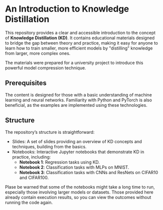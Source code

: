 # An Introduction to Knowledge Distillation

This repository provides a clear and accessible introduction to the concept of **Knowledge Distillation (KD)**. It contains educational materials designed to bridge the gap between theory and practice, making it easy for anyone to learn how to train smaller, more efficient models by "distilling" knowledge from larger, more complex ones.

The materials were prepared for a university project to introduce this powerful model compression technique.

## Prerequisites

The content is designed for those with a basic understanding of machine learning and neural networks. Familiarity with Python and PyTorch is also beneficial, as the examples are implemented using these technologies.

## Structure
The repository’s structure is straightforward:
- Slides: A set of slides providing an overview of KD concepts and techniques, building from the basics.
- Notebooks: Interactive Jupyter notebooks that demonstrate KD in practice, including:
  - **Notebook 1**: Regression tasks using KD.
  - **Notebook 2**: Classification tasks with MLPs on MNIST.
  - **Notebook 3**: Classification tasks with CNNs and ResNets on CIFAR10 and CIFAR100.

Plase be warned that some of the notebooks might take a long time to run, especially those involving larger models or datasets. Those provided here already contain execution results, so you can view the outcomes without running the code again.
